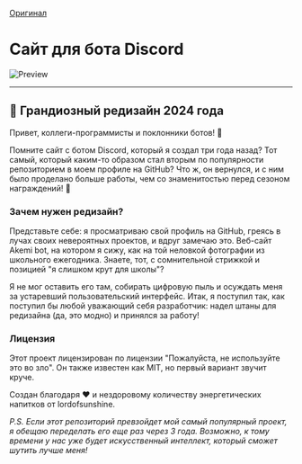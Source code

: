 <a href="https://github.com/lordofsunshine/discordbotsite/blob/main/README.md">Оригинал</a>

# Сайт для бота Discord

<img src="https://cdn.glitch.global/512b4305-e0aa-4ab1-ab51-5bb22b63ccf8/bannergit.png?v=1733577218053" alt="Preview" width="auto" height="auto">
<hr>

## 🎪 Грандиозный редизайн 2024 года

Привет, коллеги-программисты и поклонники ботов! 👋

Помните сайт с ботом Discord, который я создал три года назад? Тот самый, который каким-то образом стал вторым по популярности репозиторием в моем профиле на GitHub? Что ж, он вернулся, и с ним было проделано больше работы, чем со знаменитостью перед сезоном награждений! 🌟

### Зачем нужен редизайн?

Представьте себе: я просматриваю свой профиль на GitHub, греясь в лучах своих невероятных проектов, и вдруг замечаю это. Веб-сайт Akemi bot, на котором я сижу, как на той неловкой фотографии из школьного ежегодника. Знаете, тот, с сомнительной стрижкой и позицией "я слишком крут для школы"?

Я не мог оставить его там, собирать цифровую пыль и осуждать меня за устаревший пользовательский интерфейс. Итак, я поступил так, как поступил бы любой уважающий себя разработчик: надел штаны для редизайна (да, это модно) и принялся за работу!

### Лицензия
Этот проект лицензирован по лицензии "Пожалуйста, не используйте это во зло". Он также известен как MIT, но первый вариант звучит круче.

Создан благодаря ❤️ и нездоровому количеству энергетических напитков от lordofsunshine.

*P.S. Если этот репозиторий превзойдет мой самый популярный проект, я обещаю переделать его еще раз через 3 года. Возможно, к тому времени у нас уже будет искусственный интеллект, который сможет шутить лучше меня!*
